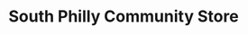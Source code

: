 ---
title: "South Philly Community Store"
url: /philadelphia/south-philly-community-store/
shop: Lebensmittel
---